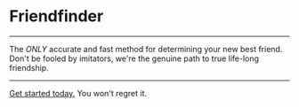 # Friendfinder
---

The *ONLY* accurate and fast method for determining your new best friend. Don't be fooled by imitators, we're the genuine path to true life-long friendship. 

---

[Get started today.](https://arcane-oasis-58641.herokuapp.com/) You won't regret it.
